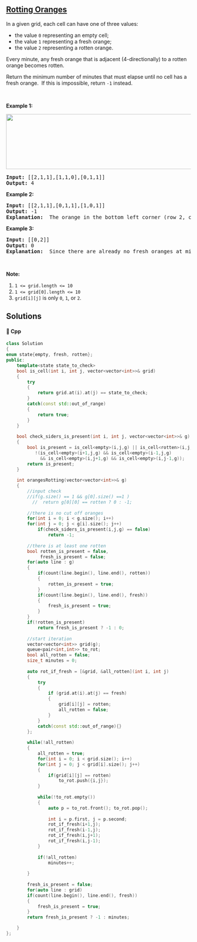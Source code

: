 ## [Rotting Oranges](https://leetcode.com/problems/rotting-oranges)

<p>In a given grid, each cell can have one of three&nbsp;values:</p>

<ul>
	<li>the value <code>0</code> representing an empty cell;</li>
	<li>the value <code>1</code> representing a fresh orange;</li>
	<li>the value <code>2</code> representing a rotten orange.</li>
</ul>

<p>Every minute, any fresh orange that is adjacent (4-directionally) to a rotten orange becomes rotten.</p>

<p>Return the minimum number of minutes that must elapse until no cell has a fresh orange.&nbsp; If this is impossible, return <code>-1</code> instead.</p>

<p>&nbsp;</p>

<div>
<p><strong>Example 1:</strong></p>

<p><strong><img alt="" src="https://assets.leetcode.com/uploads/2019/02/16/oranges.png" style="width: 712px; height: 150px;" /></strong></p>

<pre>
<strong>Input: </strong><span id="example-input-1-1">[[2,1,1],[1,1,0],[0,1,1]]</span>
<strong>Output: </strong><span id="example-output-1">4</span>
</pre>

<div>
<p><strong>Example 2:</strong></p>

<pre>
<strong>Input: </strong><span id="example-input-2-1">[[2,1,1],[0,1,1],[1,0,1]]</span>
<strong>Output: </strong><span id="example-output-2">-1</span>
<strong>Explanation: </strong> The orange in the bottom left corner (row 2, column 0) is never rotten, because rotting only happens 4-directionally.
</pre>

<div>
<p><strong>Example 3:</strong></p>

<pre>
<strong>Input: </strong><span id="example-input-3-1">[[0,2]]</span>
<strong>Output: </strong><span id="example-output-3">0</span>
<strong>Explanation: </strong> Since there are already no fresh oranges at minute 0, the answer is just 0.
</pre>

<p>&nbsp;</p>

<p><strong>Note:</strong></p>

<ol>
	<li><code>1 &lt;= grid.length &lt;= 10</code></li>
	<li><code>1 &lt;= grid[0].length &lt;= 10</code></li>
	<li><code>grid[i][j]</code> is only <code>0</code>, <code>1</code>, or <code>2</code>.</li>
</ol>
</div>
</div>
</div>


## Solutions
#### 🧠 Cpp
```cpp
class Solution
{    
enum state{empty, fresh, rotten};
public:
    template<state state_to_check>
    bool is_cell(int i, int j, vector<vector<int>>& grid)
    {
        try
        {
            return grid.at(i).at(j) == state_to_check;
        }
        catch(const std::out_of_range)
        {
            return true;
        }
    }
    
    bool check_siders_is_present(int i, int j, vector<vector<int>>& g)
    {
        bool is_present = is_cell<empty>(i,j,g) || is_cell<rotten>(i,j,g) ? true :
           !(is_cell<empty>(i+1,j,g) && is_cell<empty>(i-1,j,g) 
             && is_cell<empty>(i,j+1,g) && is_cell<empty>(i,j-1,g));
        return is_present;
    }
    
    int orangesRotting(vector<vector<int>>& g)
    {
        //input check
        //if(g.size() == 1 && g[0].size() ==1 )
          //  return g[0][0] == rotten ? 0 : -1;
        
        //there is no cut off oranges
        for(int i = 0; i < g.size(); i++)
        for(int j = 0; j < g[i].size(); j++)
            if(check_siders_is_present(i,j,g) == false)
                return -1;
        
        //there is at least one rotten
        bool rotten_is_present = false,
             fresh_is_present = false;
        for(auto line : g)
        {
            if(count(line.begin(), line.end(), rotten))
            {
                rotten_is_present = true;
            }
            if(count(line.begin(), line.end(), fresh))
            {
                fresh_is_present = true;
            }
        }
        if(!rotten_is_present)
            return fresh_is_present ? -1 : 0;
        
        //start iteration
        vector<vector<int>> grid(g);
        queue<pair<int,int>> to_rot;
        bool all_rotten = false;
        size_t minutes = 0;
        
        auto rot_if_fresh = [&grid, &all_rotten](int i, int j)
        {
            try
            {
                if (grid.at(i).at(j) == fresh)
                {
                    grid[i][j] = rotten;
                    all_rotten = false;
                }
            }
            catch(const std::out_of_range){}
        };
        
        while(!all_rotten)
        {
            all_rotten = true; 
            for(int i = 0; i < grid.size(); i++)
            for(int j = 0; j < grid[i].size(); j++)
            {
                if(grid[i][j] == rotten)
                    to_rot.push({i,j});
            }
            
            while(!to_rot.empty()) 
            {
                auto p = to_rot.front(); to_rot.pop();
                
                int i = p.first, j = p.second;
                rot_if_fresh(i+1,j);
                rot_if_fresh(i-1,j);
                rot_if_fresh(i,j+1);
                rot_if_fresh(i,j-1);
            }
            
            if(!all_rotten)
                minutes++;
            
        }
        
        fresh_is_present = false;
        for(auto line : grid)
        if(count(line.begin(), line.end(), fresh))
        {
            fresh_is_present = true;
        }
        return fresh_is_present ? -1 : minutes;

    }
};
```
